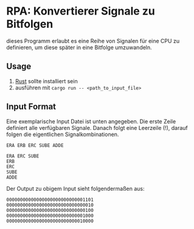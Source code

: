 # RPA: Konvertierer Signale zu Bitfolgen

dieses Programm erlaubt es eine Reihe von Signalen für eine CPU zu definieren, um diese später in eine Bitfolge umzuwandeln. 

## Usage

1. [Rust](https://www.rust-lang.org/learn/get-started) sollte installiert sein
2. ausführen mit `cargo run -- <path_to_input_file>`

## Input Format

Eine exemplarische Input Datei ist unten angegeben. Die erste Zeile definiert alle verfügbaren Signale. Danach folgt eine Leerzeile (!), darauf folgen die eigentlichen Signalkombinationen. 

```
ERA ERB ERC SUBE ADDE

ERA ERC SUBE
ERB
ERC
SUBE
ADDE
```

Der Output zu obigem Input sieht folgendermaßen aus:

```
00000000000000000000000000001101
00000000000000000000000000000010
00000000000000000000000000000100
00000000000000000000000000001000
00000000000000000000000000010000
```